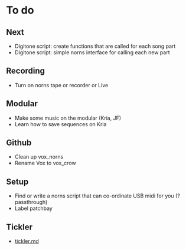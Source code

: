 # To do

## Next
- Digitone script: create functions that are called for each song part
- Digitone script: simple norns interface for calling each new part

## Recording
- Turn on norns tape or recorder or Live

## Modular
- Make some music on the modular (Kria, JF)
- Learn how to save sequences on Kria

## Github
- Clean up vox_norns
- Rename Vox to vox_crow

## Setup
- Find or write a norns script that can co-ordinate USB midi for you (?passthrough)
- Label patchbay

## Tickler
- [tickler.md](../main/tickler.md)
